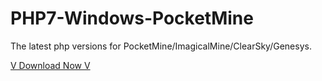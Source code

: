 # PHP7-Windows-PocketMine
The latest php versions for PocketMine/ImagicalMine/ClearSky/Genesys.

[V Download Now V]("https://github.com/DarkWav/PHP7-Windows-PocketMine/raw/master/versions%20(x86)/PHP_7.0.4_x86_Windows.zip")
